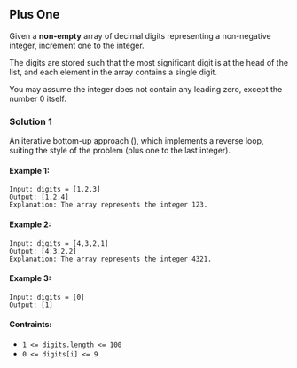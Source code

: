 ## Plus One

Given a **non-empty** array of decimal digits representing a non-negative integer, increment one to the integer.

The digits are stored such that the most significant digit is at the head of the list, and each element in the array contains a single digit.

You may assume the integer does not contain any leading zero, except the number 0 itself.

### Solution 1
An iterative bottom-up approach (), which implements a reverse loop, suiting the style of the problem (plus one to the last integer).

#### Example 1:

```
Input: digits = [1,2,3]
Output: [1,2,4]
Explanation: The array represents the integer 123.
```

#### Example 2:

```
Input: digits = [4,3,2,1]
Output: [4,3,2,2]
Explanation: The array represents the integer 4321.
```

#### Example 3:

```
Input: digits = [0]
Output: [1]
```

#### Contraints:

 - `1 <= digits.length <= 100`
 - `0 <= digits[i] <= 9`